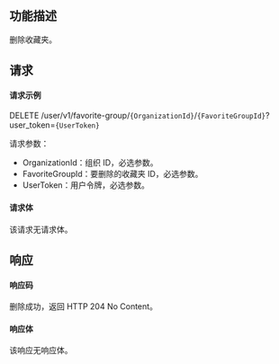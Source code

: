 ## 功能描述

删除收藏夹。

## 请求

#### 请求示例

DELETE /user/v1/favorite-group/`{OrganizationId}`/`{FavoriteGroupId}`?user_token=`{UserToken}`

请求参数：
- OrganizationId：组织 ID，必选参数。
- FavoriteGroupId：要删除的收藏夹 ID，必选参数。
- UserToken：用户令牌，必选参数。

#### 请求体

该请求无请求体。

## 响应

#### 响应码

删除成功，返回 HTTP 204 No Content。

#### 响应体

该响应无响应体。
